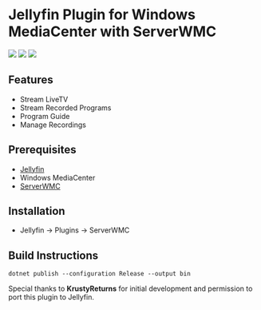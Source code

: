 # Jellyfin Plugin for Windows MediaCenter with ServerWMC

[![](https://img.shields.io/github/languages/top/prplhaz4/jellyfin-plugin-serverwmc.svg)](https://github.com/prplhaz4/jellyfin-plugin-serverwmc)
[![](https://img.shields.io/github/contributors/prplhaz4/jellyfin-plugin-serverwmc.svg)](https://github.com/prplhaz4/jellyfin-plugin-serverwmc)
[![](https://img.shields.io/github/license/prplhaz4/jellyfin-plugin-serverwmc.svg)](https://github.com/prplhaz4/jellyfin-plugin-serverwmc)

## Features

- Stream LiveTV
- Stream Recorded Programs
- Program Guide
- Manage Recordings

## Prerequisites

- [Jellyfin](https://jellyfin.github.io/)
- Windows MediaCenter
- [ServerWMC](https://serverwmc.github.io/)

## Installation

- Jellyfin -> Plugins -> ServerWMC

## Build Instructions

```
dotnet publish --configuration Release --output bin
```

Special thanks to **KrustyReturns** for initial development and permission to port this plugin to Jellyfin.

